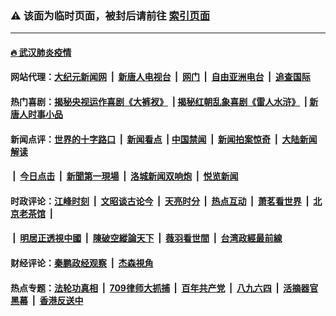### ⚠️ 该面为临时页面，被封后请前往 [索引页面](../link4.md)

---

#### [🔥 武汉肺炎疫情](http://178.128.6.222:10000/videos/corona/)

#### 网站代理：[大纪元新闻网](http://178.128.6.222:10080/gb/) &nbsp;|&nbsp; [新唐人电视台](http://178.128.6.222:8808/gb/) &nbsp;|&nbsp; [网门](http://178.128.6.222:11000/) &nbsp;|&nbsp; [自由亚洲电台](http://178.128.6.222:9800/mandarin/) &nbsp;|&nbsp; [追查国际](http://178.128.6.222:10010/)

#### 热门喜剧：[揭秘央视运作喜剧《大裤衩》](http://178.128.6.222:10000/videos/res/big-shorts/) &nbsp;|&nbsp;[揭秘红朝乱象喜剧《雷人水浒》](http://178.128.6.222:10000/videos/res/OutlawsOfMarsh/) &nbsp;|&nbsp;[新唐人时事小品](http://178.128.6.222:10000/videos/res/comedy/)

#### 新闻点评：[世界的十字路口](http://178.128.6.222/tanghao/) &nbsp;|&nbsp; [新闻看点](http://178.128.6.222/news-insight/) &nbsp;|&nbsp;[中国禁闻](http://178.128.6.222/ntdtv-news/) &nbsp;|&nbsp; [新闻拍案惊奇](http://178.128.6.222/dayu/) &nbsp;|&nbsp; [大陆新闻解读](http://178.128.6.222/ntdtv-comedy/)
####   &nbsp;|&nbsp;  [今日点击](http://178.128.6.222/news-click/)  &nbsp;|&nbsp; [新聞第一現場](http://178.128.6.222/primary-scene/) &nbsp;|&nbsp; [洛城新闻双响炮](http://178.128.6.222/la-news/) &nbsp;|&nbsp; [悦览新闻](http://178.128.6.222/dingyue/)

#### 时政评论：[江峰时刻](http://178.128.6.222/today-in-history/) &nbsp;|&nbsp; [文昭谈古论今](http://178.128.6.222/wenzhao/) &nbsp;|&nbsp; [天亮时分](http://178.128.6.222/tianliang/) &nbsp;|&nbsp; [热点互动](http://178.128.6.222/ntdtv-rdhd/) &nbsp;|&nbsp; [萧茗看世界](http://178.128.6.222/simonegao/) &nbsp;|&nbsp; [北京老茶馆](http://178.128.6.222/teahouse/)  &nbsp;|&nbsp;  
####   &nbsp;|&nbsp;  [明居正透視中國](http://178.128.6.222/decoding-china/)  &nbsp;|&nbsp; [陳破空縱論天下](http://178.128.6.222/pokong/)  &nbsp;|&nbsp; [薇羽看世間](http://178.128.6.222/weiyu/)  &nbsp;|&nbsp; [台湾政經最前線](http://178.128.6.222/taiwan/)   

#### 财经评论：[秦鹏政经观察](http://178.128.6.222/qinpeng/) &nbsp;|&nbsp; [杰森視角 ](http://178.128.6.222/jason/)

#### 热点专题：[法轮功真相](http://178.128.6.222:10000/videos/truth.html) &nbsp;|&nbsp; [709律师大抓捕](http://178.128.6.222:10000/videos/709/) &nbsp;|&nbsp; [百年共产党](http://178.128.6.222:10000/videos/ccp.html) &nbsp;|&nbsp; [八九六四](http://178.128.6.222:10000/videos/88/)  &nbsp;|&nbsp; [活摘器官黑幕](http://178.128.6.222:10000/videos/res/Organs/)  &nbsp;|&nbsp; [香港反送中](http://178.128.6.222:10000/videos/res/hk/) 

<img src='http://gfw-breaker.win/link4.md' width='0px' height='0px'/>

